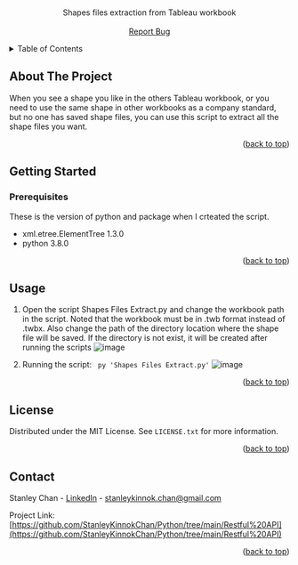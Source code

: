 <!-- PROJECT LOGO -->
<br />
<div align="center">
  <p align="center">
    Shapes files extraction from Tableau workbook
    <br />
    <br />
    <a href="https://github.com/StanleyKinnokChan/Python/issues">Report Bug</a>
  </p>
</div>


<!-- TABLE OF CONTENTS -->
<details>
  <summary>Table of Contents</summary>
  <ol>
    <li>
      <a href="#about-the-project">About The Project</a>
    </li>
    <li>
      <a href="#getting-started">Getting Started</a>
      <ul>
        <li><a href="#prerequisites">Prerequisites</a></li>
      </ul>
    </li>
    <li><a href="#usage">Usage</a></li>
    <li><a href="#contact">Contact</a></li>
  </ol>
</details>



<!-- ABOUT THE PROJECT -->
## About The Project

When you see a shape you like in the others Tableau workbook, or you need to use the same shape in other workbooks as a company standard, but no one has saved shape files, you can use this script to extract all the shape files you want.  

<p align="right">(<a href="#readme-top">back to top</a>)</p>


<!-- GETTING STARTED -->
## Getting Started

### Prerequisites

These is the version of python and package when I crteated the script.
* xml.etree.ElementTree 1.3.0
* python 3.8.0

<p align="right">(<a href="#readme-top">back to top</a>)</p>

<!-- USAGE EXAMPLES -->
## Usage
1. Open the script Shapes Files Extract.py and change the workbook path in the script. Noted that the workbook must be in .twb format instead of .twbx. Also change the path of the directory location where the shape file will be saved. If the directory is not exist, it will be created after running the scripts 
![image](https://i.imgur.com/2p4NG78.png)

2. Running the script:
``` py 'Shapes Files Extract.py'```
![image](https://i.imgur.com/GMJbTdc.png)

<p align="right">(<a href="#readme-top">back to top</a>)</p>

<!-- LICENSE -->
## License

Distributed under the MIT License. See `LICENSE.txt` for more information.

<p align="right">(<a href="#readme-top">back to top</a>)</p>


<!-- CONTACT -->
## Contact

Stanley Chan - [LinkedIn](https://www.linkedin.com/in/staneykinnok-chan/) - stanleykinnok.chan@gmail.com

Project Link: [https://github.com/StanleyKinnokChan/Python/tree/main/Restful%20API](https://github.com/StanleyKinnokChan/Python/tree/main/Restful%20API)

<p align="right">(<a href="#readme-top">back to top</a>)</p>



<!-- MARKDOWN LINKS & IMAGES -->
<!-- https://www.markdownguide.org/basic-syntax/#reference-style-links -->

[forks-url]: https://github.com/othneildrew/Best-README-Template/network/members

